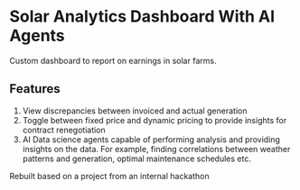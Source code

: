 # Solar Analytics Dashboard With AI Agents
Custom dashboard to report on earnings in solar farms.
## Features
1. View discrepancies between invoiced and actual generation
2. Toggle between fixed price and dynamic pricing to provide insights for contract renegotiation
3. AI Data science agents capable of performing analysis and providing insights on the data. For example, finding correlations between weather patterns and generation, optimal maintenance schedules etc.

Rebuilt based on a project from an internal hackathon
